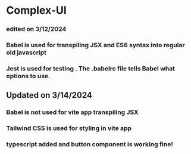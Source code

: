 # Complex-UI
### edited on 3/12/2024
### Babel is used for transpiling JSX and ES6 syntax into regular old javascript
### Jest is used for testing . The .babelrc file tells Babel what options to use.

## Updated on 3/14/2024
### Babel is not  used for vite app transpiling JSX 
### Tailwind CSS is used for styling in vite app
### typescript added and button component is working fine!